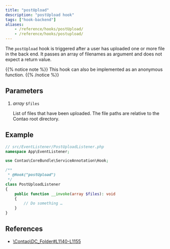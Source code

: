 ```yaml
---
title: "postUpload"
description: "postUpload hook"
tags: ["hook-backend"]
aliases:
    - /reference/hooks/postUpload/
    - /reference/hooks/postupload/
---
```



The `postUpload` hook is triggered after a user has uploaded one or more file in
the back end. It passes an array of filenames as argument and does not expect
a return value.


{{% notice note %}}
This hook can also be implemented as an anonymous function.
{{% /notice %}}


## Parameters

1. *array* `$files`

    List of files that have been uploaded. The file paths are relative to the
    Contao root directory.


## Example

```php
// src/EventListener/PostUploadListener.php
namespace App\EventListener;

use Contao\CoreBundle\ServiceAnnotation\Hook;

/**
 * @Hook("postUpload")
 */
class PostUploadListener
{
    public function __invoke(array $files): void
    {
        // Do something …
    }
}
```


## References

* [\Contao\DC_Folder#L1140-L1155](https://github.com/contao/contao/blob/4.7.6/core-bundle/src/Resources/contao/drivers/DC_Folder.php#L1140-L1155)
